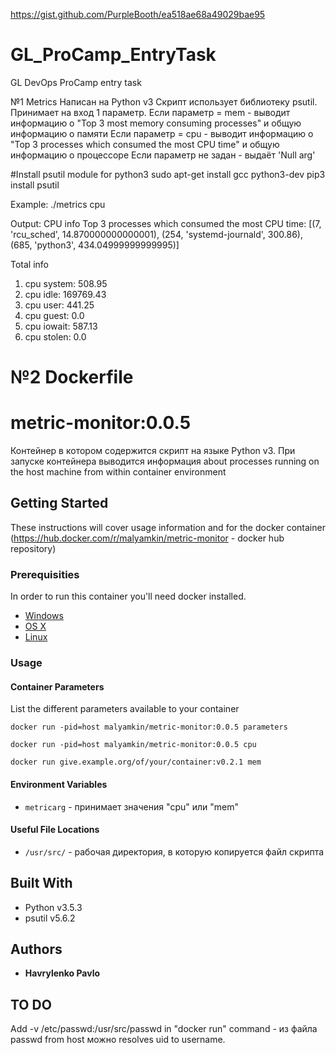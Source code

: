 https://gist.github.com/PurpleBooth/ea518ae68a49029bae95

# GL_ProCamp_EntryTask
GL DevOps ProCamp entry task

№1 Metrics
Написан на Python v3
Скрипт использует библиотеку psutil.
Принимает на вход 1 параметр. 
Если параметр = mem - выводит информацию о "Top 3 most memory consuming processes" и общую информацию о памяти
Если параметр = cpu - выводит информацию о "Top 3 processes which consumed the most CPU time" и общую информацию о процессоре
Если параметр не задан - выдаёт 'Null arg'

#Install psutil module for python3
sudo apt-get install gcc python3-dev
pip3 install psutil

Example:
./metrics cpu

Output:
CPU info
Top 3 processes which consumed the most CPU time:
[(7, 'rcu_sched', 14.870000000000001),
 (254, 'systemd-journald', 300.86),
 (685, 'python3', 434.04999999999995)]


Total info
1) cpu system:           508.95
2) cpu idle:             169769.43
3) cpu user:             441.25
4) cpu guest:            0.0
5) cpu iowait:           587.13
6) cpu stolen:           0.0


# №2 Dockerfile
# metric-monitor:0.0.5

Контейнер в котором содержится скрипт на языке Python v3. При запуске контейнера выводится информация about processes running on the host machine from within container environment

## Getting Started

These instructions will cover usage information and for the docker container 
(https://hub.docker.com/r/malyamkin/metric-monitor - docker hub repository)

### Prerequisities

In order to run this container you'll need docker installed.

* [Windows](https://docs.docker.com/windows/started)
* [OS X](https://docs.docker.com/mac/started/)
* [Linux](https://docs.docker.com/linux/started/)

### Usage

#### Container Parameters

List the different parameters available to your container

```shell
docker run -pid=host malyamkin/metric-monitor:0.0.5 parameters
```



```shell
docker run -pid=host malyamkin/metric-monitor:0.0.5 cpu
```

```shell
docker run give.example.org/of/your/container:v0.2.1 mem
```

#### Environment Variables

* `metricarg` - принимает значения "cpu" или "mem"

#### Useful File Locations

* `/usr/src/` - рабочая директория, в которую копируется файл скрипта  

## Built With

* Python v3.5.3
* psutil v5.6.2

## Authors

* **Havrylenko Pavlo**


## TO DO 
Add -v /etc/passwd:/usr/src/passwd in "docker run" command - из файла passwd from host можно resolves uid to username. 
